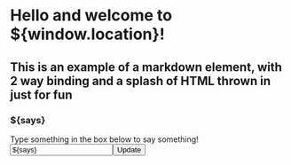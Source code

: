 # Hello and welcome to ${window.location}!
## This is an example of a markdown element, with 2 way binding and a splash of HTML thrown in just for fun

### ${says}

Type something in the box below to say something!
<input value="${says}"><button>Update</button>